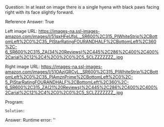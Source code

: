 Question: In at least on image there is a single hyena with black paws facing right with its face slightly forward.

Reference Answer: True

Left image URL: https://images-na.ssl-images-amazon.com/images/I/51qxHFeUfpL._SR600%2C315_PIWhiteStrip%2CBottomLeft%2C0%2C35_PIStarRatingFOURANDHALF%2CBottomLeft%2C360%2C-6_SR600%2C315_ZA(34%20Reviews)%2C445%2C286%2C400%2C400%2Carial%2C12%2C4%2C0%2C0%2C5_SCLZZZZZZZ_.jpg

Right image URL: https://images-na.ssl-images-amazon.com/images/I/51OAzjGRCvL._SR600%2C315_PIWhiteStrip%2CBottomLeft%2C0%2C35_PIAmznPrime%2CBottomLeft%2C0%2C-5_PIStarRatingFOURANDHALF%2CBottomLeft%2C360%2C-6_SR600%2C315_ZA(21%20Reviews)%2C445%2C286%2C400%2C400%2Carial%2C12%2C4%2C0%2C0%2C5_SCLZZZZZZZ_.jpg

Program:

```
Solution:
```
Answer: Runtime error: ''

